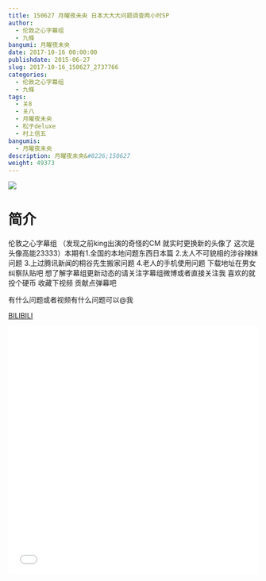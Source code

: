 ```yaml
---
title: 150627 月曜夜未央 日本大大大问题调查两小时SP
author: 
  - 伦敦之心字幕组
  - 九條
bangumi: 月曜夜未央
date: 2017-10-16 00:00:00
publishdate: 2015-06-27
slug: 2017-10-16_150627_2737766
categories: 
  - 伦敦之心字幕组
  - 九條
tags: 
  - 关8
  - 关八
  - 月曜夜未央
  - 松子deluxe
  - 村上信五
bangumis: 
  - 月曜夜未央
description: 月曜夜未央&#8226;150627
weight: 49373
---
```


![](https://i.imgur.com/dklEnCI.jpg)

# 简介  
伦敦之心字幕组 （发现之前king出演的奇怪的CM 就实时更换新的头像了 这次是头像高能23333）本期有1.全国的本地问题东西日本篇 2.太人不可貌相的涉谷辣妹问题 3.上过腾讯新闻的桐谷先生搬家问题 4.老人的手机使用问题 下载地址在男女纠察队贴吧 想了解字幕组更新动态的请关注字幕组微博或者直接关注我 喜欢的就投个硬币 收藏下视频 贡献点弹幕吧


有什么问题或者视频有什么问题可以@我

  [BILIBILI](https://www.bilibili.com/video/av2737766/)


<div class="vcontainer">  <iframe class='video' src="//www.bilibili.com/html/html5player.html?cid=4276008&aid=2737766" width="100%" height="500" frameborder="0" allowfullscreen="allowfullscreen"></iframe></div>
